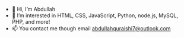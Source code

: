 - 👋 Hi, I’m Abdullah 
- 👀 I’m interested in HTML, CSS, JavaScript, Python, node.js, MySQL, PHP, and more!
- 📫 You contact me though email abdullahquraishi7@outlook.com

